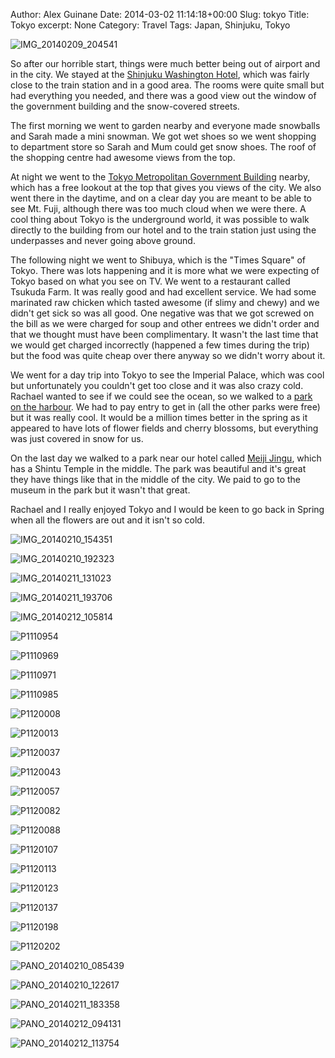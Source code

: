 Author: Alex Guinane
Date: 2014-03-02 11:14:18+00:00
Slug: tokyo
Title: Tokyo
excerpt: None
Category: Travel
Tags: Japan, Shinjuku, Tokyo

![IMG_20140209_204541](/images/2014/2014-03-02-tokyo/img_20140209_204541.jpg)

So after our horrible start, things were much better being out of airport and in the city. We stayed at the [Shinjuku Washington Hotel](http://shinjuku.washington-hotels.jp/), which was fairly close to the train station and in a good area. The rooms were quite small but had everything you needed, and there was a good view out the window of the government building and the snow-covered streets.

The first morning we went to garden nearby and everyone made snowballs and Sarah made a mini snowman. We got wet shoes so we went shopping to department store so Sarah and Mum could get snow shoes. The roof of the shopping centre had awesome views from the top.

At night we went to the [Tokyo Metropolitan Government Building](https://plus.google.com/106844401219258713174) nearby, which has a free lookout at the top that gives you views of the city. We also went there in the daytime, and on a clear day you are meant to be able to see Mt. Fuji, although there was too much cloud when we were there. A cool thing about Tokyo is the underground world, it was possible to walk directly to the building from our hotel and to the train station just using the underpasses and never going above ground.

The following night we went to Shibuya, which is the "Times Square" of Tokyo. There was lots happening and it is more what we were expecting of Tokyo based on what you see on TV. We went to a restaurant called Tsukuda Farm. It was really good and had excellent service. We had some marinated raw chicken which tasted awesome (if slimy and chewy) and we didn't get sick so was all good. One negative was that we got screwed on the bill as we were charged for soup and other entrees we didn't order and that we thought must have been complimentary. It wasn't the last time that we would get charged incorrectly (happened a few times during the trip) but the food was quite cheap over there anyway so we didn't worry about it.

We went for a day trip into Tokyo to see the Imperial Palace, which was cool but unfortunately you couldn't get too close and it was also crazy cold. Rachael wanted to see if we could see the ocean, so we walked to a [park on the harbour](https://plus.google.com/101249105857747730621). We had to pay entry to get in (all the other parks were free) but it was really cool. It would be a million times better in the spring as it appeared to have lots of flower fields and cherry blossoms, but everything was just covered in snow for us.

On the last day we walked to a park near our hotel called [Meiji Jingu](https://plus.google.com/112301285038953183757), which has a Shintu Temple in the middle. The park was beautiful and it's great they have things like that in the middle of the city. We paid to go to the museum in the park but it wasn't that great.

Rachael and I really enjoyed Tokyo and I would be keen to go back in Spring when all the flowers are out and it isn't so cold.

![IMG_20140210_154351](/images/2014/2014-03-02-tokyo/img_20140210_154351.jpg)

![IMG_20140210_192323](/images/2014/2014-03-02-tokyo/img_20140210_192323.jpg)

![IMG_20140211_131023](/images/2014/2014-03-02-tokyo/img_20140211_131023.jpg "Simple")

![IMG_20140211_193706](/images/2014/2014-03-02-tokyo/img_20140211_193706.jpg "Tasty raw chicken!")

![IMG_20140212_105814](/images/2014/2014-03-02-tokyo/img_20140212_105814.jpg)

![P1110954](/images/2014/2014-03-02-tokyo/p1110954.jpg)

![P1110969](/images/2014/2014-03-02-tokyo/p1110969.jpg)

![P1110971](/images/2014/2014-03-02-tokyo/p1110971.jpg)

![P1110985](/images/2014/2014-03-02-tokyo/p1110985.jpg)

![P1120008](/images/2014/2014-03-02-tokyo/p1120008.jpg)

![P1120013](/images/2014/2014-03-02-tokyo/p1120013.jpg)

![P1120037](/images/2014/2014-03-02-tokyo/p1120037.jpg)

![P1120043](/images/2014/2014-03-02-tokyo/p1120043.jpg)

![P1120057](/images/2014/2014-03-02-tokyo/p1120057.jpg)

![P1120082](/images/2014/2014-03-02-tokyo/p1120082.jpg)

![P1120088](/images/2014/2014-03-02-tokyo/p1120088.jpg)

![P1120107](/images/2014/2014-03-02-tokyo/p1120107.jpg)

![P1120113](/images/2014/2014-03-02-tokyo/p1120113.jpg)

![P1120123](/images/2014/2014-03-02-tokyo/p1120123.jpg)

![P1120137](/images/2014/2014-03-02-tokyo/p1120137.jpg)

![P1120198](/images/2014/2014-03-02-tokyo/p1120198.jpg)

![P1120202](/images/2014/2014-03-02-tokyo/p1120202.jpg)

![PANO_20140210_085439](/images/2014/2014-03-02-tokyo/pano_20140210_085439.jpg)

![PANO_20140210_122617](/images/2014/2014-03-02-tokyo/pano_20140210_122617.jpg)

![PANO_20140211_183358](/images/2014/2014-03-02-tokyo/pano_20140211_183358.jpg)

![PANO_20140212_094131](/images/2014/2014-03-02-tokyo/pano_20140212_094131.jpg)

![PANO_20140212_113754](/images/2014/2014-03-02-tokyo/pano_20140212_113754.jpg)
